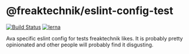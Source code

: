 # @freaktechnik/eslint-config-test

[![Build Status](https://travis-ci.org/freaktechnik/eslint-configs.svg?branch=master)](https://travis-ci.org/freaktechnik/eslint-configs) [![lerna](https://img.shields.io/badge/maintained%20with-lerna-cc00ff.svg)](https://lernajs.io/)

Ava specific eslint config for tests freaktechnik likes. It is probably pretty opinionated and other people will probably find it disgusting.

